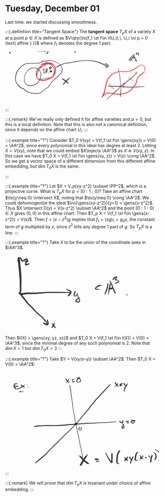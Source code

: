 # Tuesday, December 01

Last time: we started discussing smoothness.

:::{.definition title="Tangent Space"}
The **tangent space** $T_p X$ of a variety $X$ at a point $p\in X$ is defined as $V\qty{\ts{f_1 \st f\in I(U_i),\, U_i \ni p = 0 \text{ affine } }}$ where $f_1$ denotes the degree 1 part.

![Image](figures/image_2020-12-01-09-40-28.png)

:::

:::{.remark}
We've really only defined it for affine varieties and $p=0$, but this is a local definition.
Note that this is also not a canonical definition, since it depends on the affine chart $U_i$.
:::

:::{.example title="?"}
Consider $T_0 V(xy) = V(f_1 \st f\in \gens{xy}) = V(0) = \AA^2$, since every polynomial in this ideal has degree at least 2.
Letting $X = V(xy)$, note that we could embed $X\injects \AA^3$ as $X\cong V(xy, z)$.
In this case we have $T_0 X = V(f_1 \st f\in \gens{xy, z}) = V(z) \cong \AA^2$.
So we get a vector space of a different dimension from this different affine embedding, but $\dim T_0 X$ is the same.

:::

:::{.example title="?"}
Let $X = V_p(xy-z^2) \subset \PP^2$, which is a projective curve.
What is $T_p X$ for $p = [0:1:0]$?
Take an affine chart $\ts{y\neq 0} \intersect X$, noting that $\ts{y\neq 0} \cong \AA^2$.
We could dehomogenize the ideal $\ro{\gens{xy-z^2}}{y=1} = \gens{x-z^2}$.
Thus $X \intersect D(y) = V(x-z^2) \subset \AA^2$ and the point $[0:1:0] \in X$ gives $(0, 0)$ in this affine chart.
Then $T_p X = V(f_1 \st f\in \gens{x-z^2}) = V(x)$.
Then $f = (x-z^2)g$ implies that $f_1 = (xg)_1 = g_0 x$, the constant term of $g$ multiplied by $x$, since $z^2$ kills any degree 1 part of $g$.
So $T_p X$ is a line.
:::

:::{.example title="?"}
Take $X$ to be the union of the coordinate axes in $\AA^3$.

![Image](figures/image_2020-12-01-09-54-30.png)

Then $I(X) = \gens{xy, yz, xz}$ and $T_0 X = V(f_1 \st f\in I(X)) = V(0) = \AA^3$, since the minimal degree of any such polynomial is 2.
Note that $\dim X = 1$ but $\dim T_0 X = 3$
:::

:::{.example title="?"}
Take $Y = V(xy(x-y)) \subset \AA^2$.
Then $T_0 X = V(0) = \AA^2$:

![Image](figures/image_2020-12-01-09-59-06.png)

:::

:::{.remark}
We will prove that $\dim T_p X$ is invariant under choice of affine embedding.
:::
